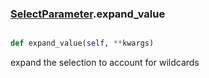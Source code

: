 ### [SelectParameter](SelectParameter.md).expand_value

```py

def expand_value(self, **kwargs)

```



expand the selection to account for wildcards

